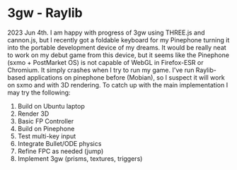 # 3gw - Raylib

2023 Jun 4th. I am happy with progress of 3gw using THREE.js and cannon.js, but I recently got a foldable keyboard for my Pinephone turning it into the portable development device of my dreams. It would be really neat to work on my debut game from this device, but it seems like the Pinephone (sxmo + PostMarket OS) is not capable of WebGL in Firefox-ESR or Chromium. It simply crashes when I try to run my game. I've run Raylib-based applications on pinephone before (Mobian), so I suspect it will work on sxmo and with 3D rendering. To catch up with the main implementation I may try the following:

1. Build on Ubuntu laptop
1. Render 3D
1. Basic FP Controller
1. Build on Pinephone
1. Test multi-key input
1. Integrate Bullet/ODE physics
1. Refine FPC as needed (jump)
1. Implement 3gw (prisms, textures, triggers)
